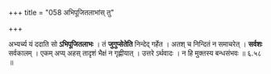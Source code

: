 +++
title = "058 अभिपूजितलाभांस् तु"

+++


अभ्यर्च्य यं ददाति सो **ऽभिपूजितलाभः** । तं **जुगुप्सेतेति** निन्देद् गर्हेत । अतश् च निन्दितं न समाचरेत् । **सर्वशः** सर्वकालम् । एकम् अप्य् अहस् तादृशं भैक्षं न गृह्णीयात् । उत्तरे ऽर्थवादः । न हि मुक्तस्य बन्धसंभवः ॥ ६.५८ ॥